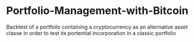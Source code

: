 # Portfolio-Management-with-Bitcoin
Backtest of a portfoilo containing a cryptocurrency as an alternative asset classe in order to test its portential incorporation in a classic portfolio
